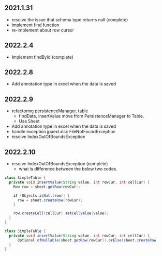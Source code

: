 ## 2021.1.31

- resolve the issue that schema.type returns null (complete)
- implement find function
- re-implement about row cursor

## 2022.2.4

- Implement findById (complete)

## 2022.2.8

- Add annotation type in excel when the data is saved

## 2022.2.9

- refactoring persistenceManager, table
  - findData, insertValue move from PersistenceManager to Table. 
  - Use Sheet
- Add annotation type in excel when the data is saved
- handle exception jpaexl.xlsx FileNotFoundException
- resolve IndexOutOfBoundsException

## 2022.2.10

- resolve IndexOutOfBoundsException (complete)
  - what is difference between the below two codes.
```java
class SimpleTable {
  private void insertValue(String value, int rowCur, int cellCur) {
    Row row = sheet.getRow(rowCur);

    if (Objects.isNull(row)) {
      row = sheet.createRow(rowCur);
    }

    row.createCell(cellCur).setCellValue(value);
  }
}
```

```java
class SimpleTable {
  private void insertValue(String value, int rowCur, int cellCur) {
      Optional.ofNullable(sheet.getRow(rowCur)).orElse(sheet.createRow(rowCur)).createCell(cellCur).setCellValue(value);
  }
}
```